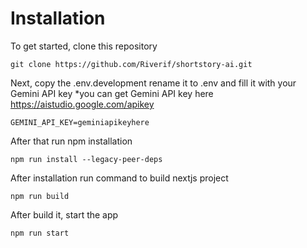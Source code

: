 # Installation

To get started, clone this repository

```
git clone https://github.com/Riverif/shortstory-ai.git
```

Next, copy the .env.development rename it to .env and fill it with your Gemini API key
\*you can get Gemini API key here https://aistudio.google.com/apikey

```
GEMINI_API_KEY=geminiapikeyhere
```

After that run npm installation

```
npm run install --legacy-peer-deps
```

After installation run command to build nextjs project

```
npm run build
```

After build it, start the app

```
npm run start
```
